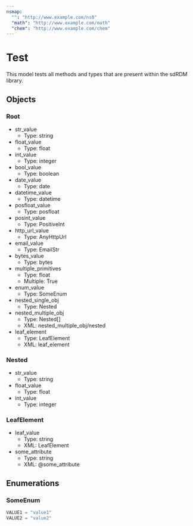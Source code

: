 ```yaml
---
nsmap:
  "": "http://www.example.com/ns0"
  "math": "http://www.example.com/math"
  "chem": "http://www.example.com/chem"
---
```


# Test

This model tests all methods and types that are present within the sdRDM library.

## Objects

### Root

- str_value
  - Type: string
- float_value
  - Type: float
- int_value
  - Type: integer
- bool_value
  - Type: boolean
- date_value
  - Type: date
- datetime_value
  - Type: datetime
- posfloat_value
  - Type: posfloat
- posint_value
  - Type: PositiveInt
- http_url_value
  - Type: AnyHttpUrl
- email_value
  - Type: EmailStr
- bytes_value
  - Type: bytes
- multiple_primitives
  - Type: float
  - Multiple: True
- enum_value
  - Type: SomeEnum
- nested_single_obj
  - Type: Nested
- nested_multiple_obj
  - Type: Nested[]
  - XML: nested_multiple_obj/nested
- leaf_element
  - Type: LeafElement
  - XML: leaf_element

### Nested

- str_value
  - Type: string
- float_value
  - Type: float
- int_value
  - Type: integer

### LeafElement

- leaf_value
  - Type: string
  - XML: LeafElement
- some_attribute
  - Type: string
  - XML: @some_attribute

## Enumerations

### SomeEnum

```python
VALUE1 = "value1"
VALUE2 = "value2"
```
